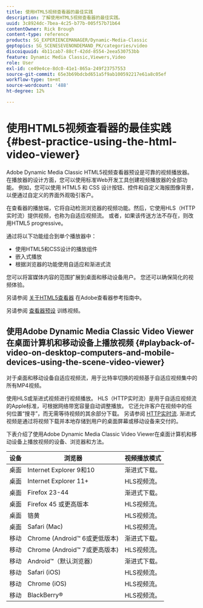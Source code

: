 ```yaml
---
title: 使用HTML5视频查看器的最佳实践
description: 了解使用HTML5视频查看器的最佳实践。
uuid: 3c8924dc-7bea-4c25-b77b-005f57b71b64
contentOwner: Rick Brough
content-type: reference
products: SG_EXPERIENCEMANAGER/Dynamic-Media-Classic
geptopics: SG_SCENESEVENONDEMAND_PK/categories/video
discoiquuid: 4b11cab7-88cf-42dd-8554-2eea530753bb
feature: Dynamic Media Classic,Viewers,Video
role: User
exl-id: ce49e4ce-8dc0-41e1-865a-249f23757553
source-git-commit: 65e3b69bdcbd651a5f9ab100592217e61a8c05ef
workflow-type: tm+mt
source-wordcount: '488'
ht-degree: 12%

---
```


# 使用HTML5视频查看器的最佳实践{#best-practice-using-the-html-video-viewer}

Adobe Dynamic Media Classic HTML5视频查看器预设是可靠的视频播放器。 在播放器的设计方面，您可以使用标准Web开发工具创建视频播放器的全部功能。 例如，您可以使用 HTML5 和 CSS 设计按钮、控件和自定义海报图像背景，以便通过自定义的界面外观吸引客户。

在查看器的播放端，它将自动检测浏览器的视频功能。然后，它使用HLS（HTTP实时流）提供视频，也称为自适应视频流。 或者，如果该传送方法不存在，则改用HTML5 progressive。

通过将以下功能组合到单个播放器中：

* 使用HTML5和CSS设计的播放组件
* 嵌入式播放
* 根据浏览器的功能使用自适应和渐进式流

您可以将富媒体内容的范围扩展到桌面和移动设备用户。 您还可以确保简化的视频体验。

另请参阅 [关于HTML5查看器](https://experienceleague.adobe.com/docs/dynamic-media-developer-resources/library/viewers-for-aem-assets-only/c-html5-aem-asset-viewers.html?lang=en#viewers-for-aem-assets-only) 在Adobe查看器参考指南中。

另请参阅 [查看器预设](https://s7d5.scene7.com/s7viewers/html5/VideoViewer.html?videoserverurl=https://s7d5.scene7.com/is/content/&amp;emailurl=https://s7d5.scene7.com/s7/emailFriend&amp;serverUrl=https://s7d5.scene7.com/is/image/&amp;config=Scene7SharedAssets/Universal_HTML5_Video&amp;contenturl=https://s7d5.scene7.com/skins/&amp;asset=S7tutorials/550_viewer-presets_converted%20renamed_Done-AVS) 训练视频。

## 使用Adobe Dynamic Media Classic Video Viewer在桌面计算机和移动设备上播放视频 {#playback-of-video-on-desktop-computers-and-mobile-devices-using-the-scene-video-viewer}

对于桌面和移动设备自适应视频流，用于比特率切换的视频基于自适应视频集中的所有MP4视频。

使用HLS或渐进式视频进行视频播放。 HLS（HTTP实时流）是用于自适应视频流的Apple标准，可根据网络带宽容量自动调整播放。 它还允许客户在视频中的任何位置“搜寻”，而无需等待视频的其余部分下载。 另请参阅 [HTTP实时流](https://developer.apple.com/streaming/). 渐进式视频是通过将视频下载并本地存储到用户的桌面屏幕或移动设备来交付的。

下表介绍了使用Adobe Dynamic Media Classic Video Viewer在桌面计算机和移动设备上播放视频的设备、浏览器和方法。

| 设备 | 浏览器 | 视频播放模式 |
|--- |--- |--- |
| 桌面 | Internet Explorer 9和10 | 渐进式下载。 |
| 桌面 | Internet Explorer 11+ | HLS视频流。 |
| 桌面 | Firefox 23-44 | 渐进式下载。 |
| 桌面 | Firefox 45 或更高版本 | HLS视频流。 |
| 桌面 | 铬黄 | HLS视频流。 |
| 桌面 | Safari (Mac) | HLS视频流。 |
| 移动 | Chrome (Android™ 6或更低版本) | 渐进式下载。 |
| 移动 | Chrome (Android™ 7或更高版本) | HLS视频流。 |
| 移动 | Android™（默认浏览器） | 渐进式下载。 |
| 移动 | Safari (iOS) | HLS视频流。 |
| 移动 | Chrome (iOS) | HLS视频流。 |
| 移动 | BlackBerry® | HLS视频流。 |
